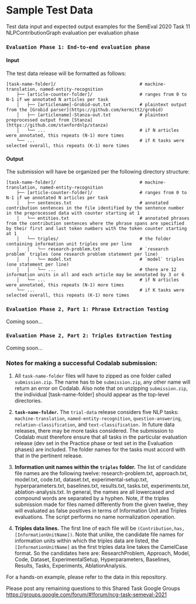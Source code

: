 # Sample Test Data
Test data input and expected output examples for the SemEval 2020 Task 11 NLPContributionGraph evaluation per evaluation phase

### `Evaluation Phase 1: End-to-end evaluation phase`

#### Input
The test data release will be formatted as follows:

    [task-name-folder]/                                # machine-translation, named-entity-recognition
        ├── [article-counter-folder]/                  # ranges from 0 to N-1 if we annotated N articles per task
        │   ├── [articlename]-Grobid-out.txt           # plaintext output from the [Grobid parser](https://github.com/kermitt2/grobid)
        │   ├── [articlename]-Stanza-out.txt           # plaintext preprocessed output from [Stanza](https://github.com/stanfordnlp/stanza)
        │   └── ...                                    # if N articles were annotated, this repeats (N-1) more times
        └── ...                                        # if K tasks were selected overall, this repeats (K-1) more times

#### Output
The submission will have be organized per the following directory structure:

    [task-name-folder]/                                # machine-translation, named-entity-recognition
        ├── [article-counter-folder]/                  # ranges from 0 to N-1 if we annotated N articles per task
        │   ├── sentences.txt                          # annotated contribution sentences in the file identified by the sentence number in the preprocessed data with counter starting at 1
        │   └── entities.txt                           # annotated phrases from the contribution sentences where the phrase spans are specified by their first and last token numbers with the token counter starting at 1
        │   └── triples/                               # the folder containing information unit triples one per line
        │   │   └── research-problem.txt               # `research problem` triples (one research problem statement per line)
        │   │   └── model.txt                          # `model` triples (one statement per line)
        │   │   └── ...                                # there are 12 information units in all and each article may be annotated by 3 or 6
        │   └── ...                                    # if N articles were annotated, this repeats (N-1) more times
        └── ...                                        # if K tasks were selected overall, this repeats (K-1) more times

### `Evaluation Phase 2, Part 1: Phrase Extraction Testing`

Coming soon...

### `Evaluation Phase 2, Part 2: Triples Extraction Testing`

Coming soon...

### Notes for making a successful Codalab submission:

1. All `task-name-folder` files will have to zipped as one folder called `submission.zip`. The name has to be `submission.zip`, any other name will return an error on Codalab. Also note that on unzipping `submission.zip`, the individual [task-name-folder] should appear as the top-level directories. 

2. <b>`task-name-folder`.</b> The `trial-data` release considers five NLP tasks: `machine-translation`, `named-entity-recognition`, `question-answering`, `relation-classification`, and `text-classification.` In future data releases, there may be more tasks considered. The submission to Codalab must therefore ensure that all tasks in the particular evaluation release (dev set in the Practice phase or test set in the Evaluation phases) are included. The folder names for the tasks must accord with that in the pertinent release.

3. <b>Information unit names within the `triples` folder.</b> The list of candidate file names are the following twelve: research-problem.txt, approach.txt, model.txt, code.txt, dataset.txt, experimental-setup.txt, hyperparameters.txt, baselines.txt, results.txt, tasks.txt, experiments.txt, ablation-analysis.txt. In general, the names are all lowercased and compound words are separated by a hyphen. Note, if the triples submission made for files named differently from the given twelve, they will evaluated as false positives in terms of Information Unit and Triples evaluations. The script performs no name normalization operation.

4. <b>Triples data lines.</b> The first line of each file will be `(Contribution,has,[InformationUnitName])`. Note that unlike, the candidate file names for information units within which the triples data are listed, the `[InformationUnitName]` as the first triples data line takes the CamelCase format. So the candidates here are: ResearchProblem, Approach, Model, Code, Dataset, ExperimentalSetup, Hyperparameters, Baselines, Results, Tasks, Experiments, AblationAnalysis.

For a hands-on example, please refer to the data in this repository. 

Please post any remaining questions to this Shared Task Google Groups https://groups.google.com/forum/#!forum/ncg-task-semeval-2021
